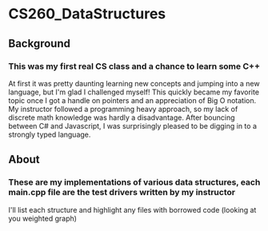 # CS260_DataStructures
## Background
### This was my first real CS class and a chance to learn some C++
At first it was pretty daunting learning new concepts and jumping into a new language, but I'm glad I challenged myself! This quickly became my favorite topic once I got a handle on pointers and an appreciation of Big O notation. My instructor followed a programming heavy approach, so my lack of discrete math knowledge was hardly a disadvantage. After bouncing between C# and Javascript, I was surprisingly pleased to be digging in to a strongly typed language.

## About
### These are my implementations of various data structures, each main.cpp file are the test drivers written by my instructor
I'll list each structure and highlight any files with borrowed code (looking at you weighted graph)
